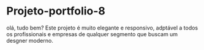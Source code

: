 # Projeto-portfolio-8
olá, tudo bem? Este projeto é muito elegante e responsivo, adptável a todos os profissionais e empresas de qualquer segmento que
buscam um desgner moderno.

